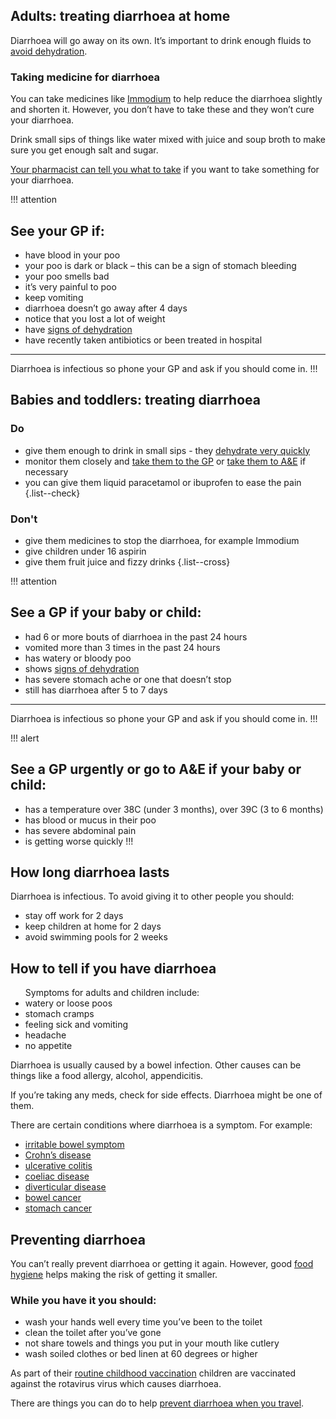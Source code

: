 ## Adults: treating diarrhoea at home

Diarrhoea will go away on its own. It’s important to drink enough fluids to [avoid dehydration](#).

### Taking medicine for diarrhoea

You can take medicines like [Immodium](#) to help reduce the diarrhoea slightly and shorten it. However, you don’t have to take these and they won’t cure your diarrhoea.

Drink small sips of things like water mixed with juice and soup broth to make sure you get enough salt and sugar. 

[Your pharmacist can tell you what to take](#) if you want to take something for your diarrhoea.

!!! attention
  ## See your GP if:
  - have blood in your poo
  - your poo is dark or black – this can be a sign of stomach bleeding
  - your poo smells bad
  - it’s very painful to poo
  - keep vomiting
  - diarrhoea doesn’t go away after 4 days
  - notice that you lost a lot of weight 
  - have [signs of dehydration](XXX)
  - have recently taken antibiotics or been treated in hospital
  <hr>
  
  Diarrhoea is infectious so phone your GP and ask if you should come in.
!!!

## Babies and toddlers: treating diarrhoea

### Do 

- give them enough to drink in small sips - they [dehydrate very quickly](#)
- monitor them closely and [take them to the GP](#) or [take them to A&E](#) if necessary
- you can give them liquid paracetamol or ibuprofen to ease the pain
{.list--check}

### Don't

- give them medicines to stop the diarrhoea, for example Immodium
- give children under 16 aspirin
- give them fruit juice and fizzy drinks
{.list--cross}

!!! attention
  ## See a GP if your baby or child:

  - had 6 or more bouts of diarrhoea in the past 24 hours
  - vomited more than 3 times in the past 24 hours
  - has watery or bloody poo
  - shows [signs of dehydration](XXX)
  - has severe stomach ache or one that doesn’t stop
  - still has diarrhoea after 5 to 7 days
  <hr>
  
  Diarrhoea is infectious so phone your GP and ask if you should come in.
!!!

!!! alert
 ## See a GP urgently or go to A&E if your baby or child:
 - has a temperature over 38C (under 3 months), over 39C (3 to 6 months)
 - has blood or mucus in their poo
 - has severe abdominal pain
 - is getting worse quickly
!!!

## How long diarrhoea lasts

Diarrhoea is infectious. To avoid giving it to other people you should:

- stay off work for 2 days
- keep children at home for 2 days
- avoid swimming pools for 2 weeks

<div class="panel">
  <div class="panel__content">
    <h2>How to tell if you have diarrhoea</h2>
    <ul class="list--chevron">Symptoms for adults and children include: 
    <li>watery or loose poos</li> 
    <li>stomach cramps</li> 
    <li>feeling sick and vomiting</li>   
    <li>headache</li> 
    <li>no appetite</li> 
  </ul>
  </div>
</div>

Diarrhoea is usually caused by a bowel infection. Other causes can be things like a food allergy, alcohol, appendicitis. 

If you’re taking any meds, check for side effects. Diarrhoea might be one of them. 

There are certain conditions where diarrhoea is a symptom. For example:

- [irritable bowel symptom](#)
- [Crohn’s disease](#)
- [ulcerative colitis](#)
- [coeliac disease](#)
- [diverticular disease](#)
- [bowel cancer](#)
- [stomach cancer](#)

## Preventing diarrhoea
You can’t really prevent diarrhoea or getting it again. However, good [food hygiene](#) helps making the risk of getting it smaller. 

### While you have it you should: 
- wash your hands well every time you’ve been to the toilet  
- clean the toilet after you’ve gone
- not share towels and things you put in your mouth like cutlery
- wash soiled clothes or bed linen at 60 degrees or higher

As part of their [routine childhood vaccination](#) children are vaccinated against the rotavirus virus which causes diarrhoea. 

There are things you can do to help [prevent diarrhoea when you travel](http://travelhealthpro.org.uk/countries).